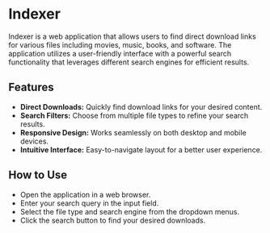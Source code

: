 # Indexer

Indexer is a web application that allows users to find direct download links for various files including movies, music, books, and software. The application utilizes a user-friendly interface with a powerful search functionality that leverages different search engines for efficient results.

## Features

- **Direct Downloads:** Quickly find download links for your desired content.
- **Search Filters:** Choose from multiple file types to refine your search results.
- **Responsive Design:** Works seamlessly on both desktop and mobile devices.
- **Intuitive Interface:** Easy-to-navigate layout for a better user experience.

## How to Use

- Open the application in a web browser.
- Enter your search query in the input field.
- Select the file type and search engine from the dropdown menus.
- Click the search button to find your desired downloads.
